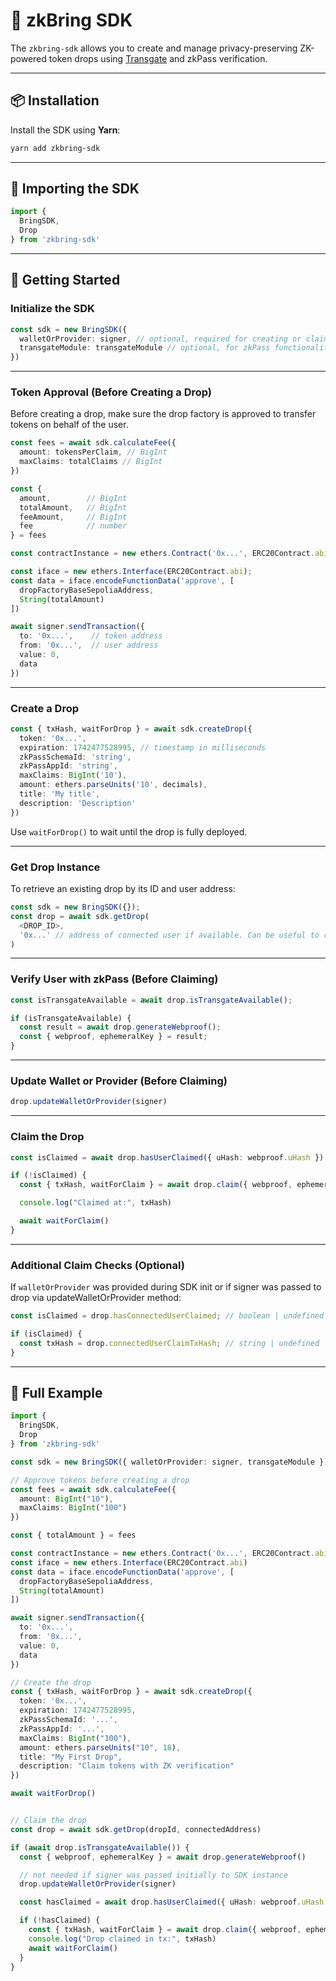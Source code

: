 # 🧰 zkBring SDK

The `zkbring-sdk` allows you to create and manage privacy-preserving ZK-powered token drops using [Transgate](https://zkpass.xyz) and zkPass verification.

---

## 📦 Installation

Install the SDK using **Yarn**:

```bash
yarn add zkbring-sdk
```

---

## 🔧 Importing the SDK

```ts
import {
  BringSDK,
  Drop
} from 'zkbring-sdk'
```

---

## 🚀 Getting Started

### Initialize the SDK

```ts
const sdk = new BringSDK({
  walletOrProvider: signer, // optional, required for creating or claiming a drop
  transgateModule: transgateModule // optional, for zkPass functionality, required for claiming a drop
})
```

---

### Token Approval (Before Creating a Drop)

Before creating a drop, make sure the drop factory is approved to transfer tokens on behalf of the user.

```ts
const fees = await sdk.calculateFee({
  amount: tokensPerClaim, // BigInt
  maxClaims: totalClaims // BigInt
})

const {
  amount,        // BigInt
  totalAmount,   // BigInt
  feeAmount,     // BigInt
  fee            // number
} = fees

const contractInstance = new ethers.Contract('0x...', ERC20Contract.abi, signer)

const iface = new ethers.Interface(ERC20Contract.abi);
const data = iface.encodeFunctionData('approve', [
  dropFactoryBaseSepoliaAddress,
  String(totalAmount)
])

await signer.sendTransaction({
  to: '0x...',    // token address
  from: '0x...',  // user address
  value: 0,
  data
})
```

---

### Create a Drop

```ts
const { txHash, waitForDrop } = await sdk.createDrop({
  token: '0x...',
  expiration: 1742477528995, // timestamp in milliseconds
  zkPassSchemaId: 'string',
  zkPassAppId: 'string',
  maxClaims: BigInt('10'),
  amount: ethers.parseUnits('10', decimals),
  title: 'My title',
  description: 'Description'
})
```

Use `waitForDrop()` to wait until the drop is fully deployed.

---

### Get Drop Instance

To retrieve an existing drop by its ID and user address:

```ts
const sdk = new BringSDK({});
const drop = await sdk.getDrop(
  <DROP_ID>,
  '0x...' // address of connected user if available. Can be useful to retrieve data for SSR
)
```

---

### Verify User with zkPass (Before Claiming)

```ts
const isTransgateAvailable = await drop.isTransgateAvailable();

if (isTransgateAvailable) {
  const result = await drop.generateWebproof();
  const { webproof, ephemeralKey } = result;
}
```

---

### Update Wallet or Provider (Before Claiming)

```ts
drop.updateWalletOrProvider(signer)
```

---

### Claim the Drop

```ts
const isClaimed = await drop.hasUserClaimed({ uHash: webproof.uHash })

if (!isClaimed) {
  const { txHash, waitForClaim } = await drop.claim({ webproof, ephemeralKey })

  console.log("Claimed at:", txHash)

  await waitForClaim()
}
```

---

### Additional Claim Checks (Optional)

If `walletOrProvider` was provided during SDK init or if signer was passed to drop via updateWalletOrProvider method:

```ts
const isClaimed = drop.hasConnectedUserClaimed; // boolean | undefined

if (isClaimed) {
  const txHash = drop.connectedUserClaimTxHash; // string | undefined
}
```

---

## 🧪 Full Example

```ts
import {
  BringSDK,
  Drop
} from 'zkbring-sdk'

const sdk = new BringSDK({ walletOrProvider: signer, transgateModule })

// Approve tokens before creating a drop
const fees = await sdk.calculateFee({
  amount: BigInt("10"),
  maxClaims: BigInt("100")
})

const { totalAmount } = fees

const contractInstance = new ethers.Contract('0x...', ERC20Contract.abi, signer)
const iface = new ethers.Interface(ERC20Contract.abi)
const data = iface.encodeFunctionData('approve', [
  dropFactoryBaseSepoliaAddress,
  String(totalAmount)
])

await signer.sendTransaction({
  to: '0x...',
  from: '0x...',
  value: 0,
  data
})

// Create the drop
const { txHash, waitForDrop } = await sdk.createDrop({
  token: '0x...',
  expiration: 1742477528995,
  zkPassSchemaId: '...',
  zkPassAppId: '...',
  maxClaims: BigInt("100"),
  amount: ethers.parseUnits("10", 18),
  title: "My First Drop",
  description: "Claim tokens with ZK verification"
})

await waitForDrop()


// Claim the drop
const drop = await sdk.getDrop(dropId, connectedAddress)

if (await drop.isTransgateAvailable()) {
  const { webproof, ephemeralKey } = await drop.generateWebproof()

  // not needed if signer was passed initially to SDK instance
  drop.updateWalletOrProvider(signer)

  const hasClaimed = await drop.hasUserClaimed({ uHash: webproof.uHash })

  if (!hasClaimed) {
    const { txHash, waitForClaim } = await drop.claim({ webproof, ephemeralKey })
    console.log("Drop claimed in tx:", txHash)
    await waitForClaim()
  }
}
```
